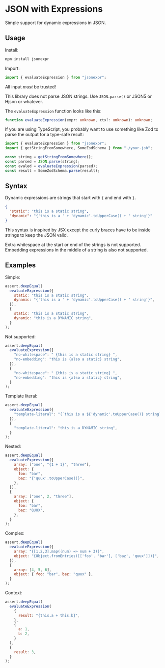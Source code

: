# JSON with Expressions

Simple support for dynamic expressions in JSON.

## Usage

Install:

```sh
npm install jsonexpr
```

Import:

```js
import { evaluateExpression } from "jsonexpr";
```

All input _must_ be trusted!

This library does not parse JSON strings. Use `JSON.parse()` or JSON5 or Hjson or whatever.

The `evaluateExpression` function looks like this:

```ts
function evaluateExpression(expr: unknown, ctx?: unknown): unknown;
```

If you are using TypeScript, you probably want to use something like Zod to parse the output for a type-safe result:

```js
import { evaluateExpression } from "jsonexpr";
import { getStringFromSomewhere, SomeZodSchema } from "./your-job";

const string = getStringFromSomewhere();
const parsed = JSON.parse(string);
const evaled = evaluateExpression(parsed);
const result = SomeZodSchema.parse(result);
```

## Syntax

Dynamic expressions are strings that start with `{` and end with `}`.

```json
{
  "static": "this is a static string",
  "dynamic": "{'this is a ' + 'dynamic'.toUpperCase() + ' string'}"
}
```

This syntax is inspired by JSX except the curly braces have to be inside strings to keep the JSON valid.

Extra whitespace at the start or end of the strings is not supported. Embedding expressions in the middle of a string is also not supported.

## Examples

Simple:

```js
assert.deepEqual(
  evaluateExpression({
    static: "this is a static string",
    dynamic: "{'this is a ' + 'dynamic'.toUpperCase() + ' string'}",
  }),
  {
    static: "this is a static string",
    dynamic: "this is a DYNAMIC string",
  }
);
```

Not supported:

```js
assert.deepEqual(
  evaluateExpression({
    "no-whitespace": " {this is a static string} ",
    "no-embedding": "this is {also a static} string",
  }),
  {
    "no-whitespace": " {this is a static string} ",
    "no-embedding": "this is {also a static} string",
  }
);
```

Template literal:

```js
assert.deepEqual(
  evaluateExpression({
    "template-literal": "{`this is a ${'dynamic'.toUpperCase()} string`}",
  }),
  {
    "template-literal": "this is a DYNAMIC string",
  }
);
```

Nested:

```js
assert.deepEqual(
  evaluateExpression({
    array: ["one", "{1 + 1}", "three"],
    object: {
      foo: "bar",
      baz: "{'quux'.toUpperCase()}",
    },
  }),
  {
    array: ["one", 2, "three"],
    object: {
      foo: "bar",
      baz: "QUUX",
    },
  }
);
```

Complex:

```js
assert.deepEqual(
  evaluateExpression({
    array: "{[1,2,3].map((num) => num + 3)}",
    object: "{Object.fromEntries([['foo', 'bar'], ['baz', 'quux']])}",
  }),
  {
    array: [4, 5, 6],
    object: { foo: "bar", baz: "quux" },
  }
);
```

Context:

```js
assert.deepEqual(
  evaluateExpression(
    {
      result: "{this.a + this.b}",
    },
    {
      a: 1,
      b: 2,
    }
  ),
  {
    result: 3,
  }
);
```
